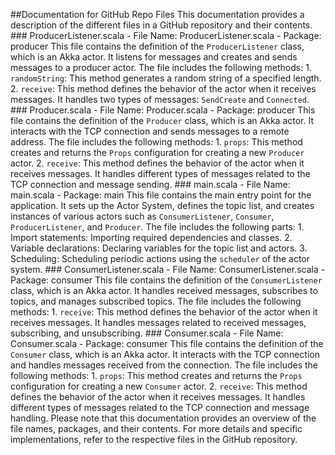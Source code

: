 ##Documentation for GitHub Repo Files This documentation provides a description of the different files in a GitHub repository and their contents. ### ProducerListener.scala - File Name: ProducerListener.scala - Package: producer This file contains the definition of the `ProducerListener` class, which is an Akka actor. It listens for messages and creates and sends messages to a producer actor. The file includes the following methods: 1. `randomString`: This method generates a random string of a specified length. 2. `receive`: This method defines the behavior of the actor when it receives messages. It handles two types of messages: `SendCreate` and `Connected`. ### Producer.scala - File Name: Producer.scala - Package: producer This file contains the definition of the `Producer` class, which is an Akka actor. It interacts with the TCP connection and sends messages to a remote address. The file includes the following methods: 1. `props`: This method creates and returns the `Props` configuration for creating a new `Producer` actor. 2. `receive`: This method defines the behavior of the actor when it receives messages. It handles different types of messages related to the TCP connection and message sending. ### main.scala - File Name: main.scala - Package: main This file contains the main entry point for the application. It sets up the Actor System, defines the topic list, and creates instances of various actors such as `ConsumerListener`, `Consumer`, `ProducerListener`, and `Producer`. The file includes the following parts: 1. Import statements: Importing required dependencies and classes. 2. Variable declarations: Declaring variables for the topic list and actors. 3. Scheduling: Scheduling periodic actions using the `scheduler` of the actor system. ### ConsumerListener.scala - File Name: ConsumerListener.scala - Package: consumer This file contains the definition of the `ConsumerListener` class, which is an Akka actor. It handles received messages, subscribes to topics, and manages subscribed topics. The file includes the following methods: 1. `receive`: This method defines the behavior of the actor when it receives messages. It handles messages related to received messages, subscribing, and unsubscribing. ### Consumer.scala - File Name: Consumer.scala - Package: consumer This file contains the definition of the `Consumer` class, which is an Akka actor. It interacts with the TCP connection and handles messages received from the connection. The file includes the following methods: 1. `props`: This method creates and returns the `Props` configuration for creating a new `Consumer` actor. 2. `receive`: This method defines the behavior of the actor when it receives messages. It handles different types of messages related to the TCP connection and message handling. Please note that this documentation provides an overview of the file names, packages, and their contents. For more details and specific implementations, refer to the respective files in the GitHub repository.
